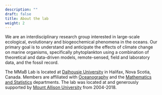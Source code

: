 ```yaml
---
description: ""
draft: false
title: About the lab
weight: 2
---
```



We are an interdisciplinary research group interested in large-scale ecological, evolutionary and biogeochemical phenomena in the oceans.  Our primary goal is to understand and anticipate the effects of climate change on marine organisms, specifically phytoplankton using a combination of theoretical and data-driven models, remote-sensed, field and laboratory data, and the fossil record.

The MMaB Lab is located at [Dalhousie University](https://www.dal.ca/) in Halifax, Nova Scotia, Canada.
Members are affiliated with [Oceanography](https://www.dal.ca/faculty/science/oceanography.html) and the [Mathematics and Statistics](https://mathstat.dal.ca/) departments.
The lab was located at and generously supported by [Mount Allison University](https://www.mta.ca/) from 2004-2018.


